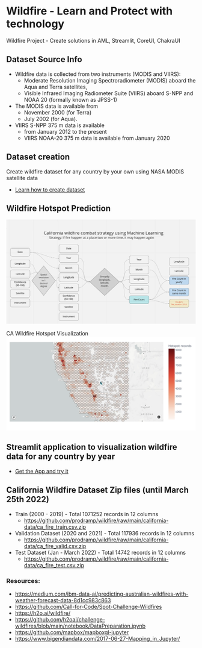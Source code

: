# Wildfire - Learn and Protect with technology #
Wildfire Project - Create solutions in AML, Streamlit, CoreUI, ChakraUI

## Dataset Source Info ## 
- Wildfire data is collected from two instruments (MODIS and VIIRS):
  - Moderate Resolution Imaging Spectroradiometer (MODIS) aboard the Aqua and Terra satellites, 
  - Visible Infrared Imaging Radiometer Suite (VIIRS) aboard S-NPP and NOAA 20 (formally known as JPSS-1)
- The MODIS data is available from 
  - November 2000 (for Terra) 
  - July 2002 (for Aqua). 
- VIIRS S-NPP 375 m data is available 
  - from January 2012 to the present 
  - VIIRS NOAA-20 375 m data is available from January 2020  

## Dataset creation ##
Create wildfire dataset for any country by your own using NASA MODIS satellite data 
- [Learn how to create dataset](https://github.com/prodramp/wildfire/blob/main/dataset/README.md)


## Wildfire Hotspot Prediction ## 
![Strategy](https://github.com/prodramp/wildfire/blob/main/images/wildfire-hotspot-strategy.png?raw=true)

CA Wildfire Hotspot Visualization
![Hotspot](https://github.com/prodramp/wildfire/blob/main/images/ca-wildfire-hotspot.png?raw=true)


## Streamlit application to visualization wildfire data for any country by year ##
- [Get the App and try it](https://github.com/prodramp/wildfire/tree/main/wildfire-data-streamlit)

## California Wildfire Dataset Zip files (until March 25th 2022) ##
- Train (2000 - 2019) - Total 1071252 records in 12 columns
  - https://github.com/prodramp/wildfire/raw/main/california-data/ca_fire_train.csv.zip
- Validation Dataset (2020 and 2021) - Total 117936 records in 12 columns
  - https://github.com/prodramp/wildfire/raw/main/california-data/ca_fire_valid.csv.zip
- Test Dataset (Jan - March 2022) - Total 14742 records in 12 columns
  - https://github.com/prodramp/wildfire/raw/main/california-data/ca_fire_test.csv.zip


### Resources: ###
- https://medium.com/ibm-data-ai/predicting-australian-wildfires-with-weather-forecast-data-8d1cc983c863
- https://github.com/Call-for-Code/Spot-Challenge-Wildfires
- https://h2o.ai/wildfire/
- https://github.com/h2oai/challenge-wildfires/blob/main/notebook/DataPreparation.ipynb
- https://github.com/mapbox/mapboxgl-jupyter
- https://www.bigendiandata.com/2017-06-27-Mapping_in_Jupyter/
